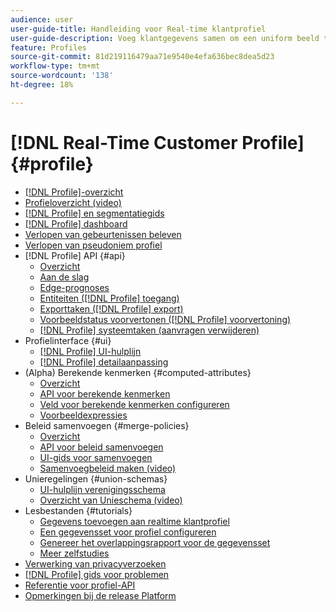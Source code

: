 ```yaml
---
audience: user
user-guide-title: Handleiding voor Real-time klantprofiel
user-guide-description: Voeg klantgegevens samen om een uniform beeld te krijgen van klantinteracties via verschillende kanalen.
feature: Profiles
source-git-commit: 81d219116479aa71e9540e4efa636bec8dea5d23
workflow-type: tm+mt
source-wordcount: '138'
ht-degree: 18%

---
```



# [!DNL Real-Time Customer Profile] {#profile}

* [[!DNL Profile]-overzicht](home.md)
* [Profieloverzicht (video)](video/profile-overview.md)
* [[!DNL Profile] en segmentatiegids](guardrails.md)
* [[!DNL Profile] dashboard](ui/profile-dashboard.md)
* [Verlopen van gebeurtenissen beleven](event-expirations.md)
* [Verlopen van pseudoniem profiel](pseudonymous-profiles.md)
* [!DNL Profile] API {#api}
   * [Overzicht](api/overview.md)
   * [Aan de slag](api/getting-started.md)
   * [Edge-prognoses](api/edge-projections.md)
   * [Entiteiten ([!DNL Profile] toegang)](api/entities.md)
   * [Exporttaken ([!DNL Profile] export)](api/export-jobs.md)
   * [Voorbeeldstatus voorvertonen ([!DNL Profile] voorvertoning)](api/preview-sample-status.md)
   * [[!DNL Profile] systeemtaken (aanvragen verwijderen)](api/profile-system-jobs.md)
* Profielinterface {#ui}
   * [[!DNL Profile] UI-hulplijn](ui/user-guide.md)
   * [[!DNL Profile] detailaanpassing](ui/profile-customization.md)
* (Alpha) Berekende kenmerken {#computed-attributes}
   * [Overzicht](computed-attributes/overview.md)
   * [API voor berekende kenmerken](computed-attributes/ca-api.md)
   * [Veld voor berekende kenmerken configureren](computed-attributes/configure-api.md)
   * [Voorbeeldexpressies](computed-attributes/expressions.md)
* Beleid samenvoegen {#merge-policies}
   * [Overzicht](merge-policies/overview.md)
   * [API voor beleid samenvoegen](api/merge-policies.md)
   * [UI-gids voor samenvoegen](merge-policies/ui-guide.md)
   * [Samenvoegbeleid maken (video)](video/create-merge-policies.md)
* Unieregelingen {#union-schemas}
   * [UI-hulplijn verenigingsschema](ui/union-schema.md)
   * [Overzicht van Unieschema (video)](video/union-schemas-overview.md)
* Lesbestanden {#tutorials}
   * [Gegevens toevoegen aan realtime klantprofiel](tutorials/add-profile-data.md)
   * [Een gegevensset voor profiel configureren](tutorials/dataset-configuration.md)
   * [Genereer het overlappingsrapport voor de gegevensset](tutorials/dataset-overlap-report.md)
   * [Meer zelfstudies](https://experienceleague.adobe.com/docs/platform-learn/tutorials/overview.html)
* [Verwerking van privacyverzoeken](privacy.md)
* [[!DNL Profile] gids voor problemen](troubleshooting.md)
* [Referentie voor profiel-API](https://www.adobe.com/go/profile-apis-en)
* [Opmerkingen bij de release Platform](https://www.adobe.com/go/platform-release-notes-en)
